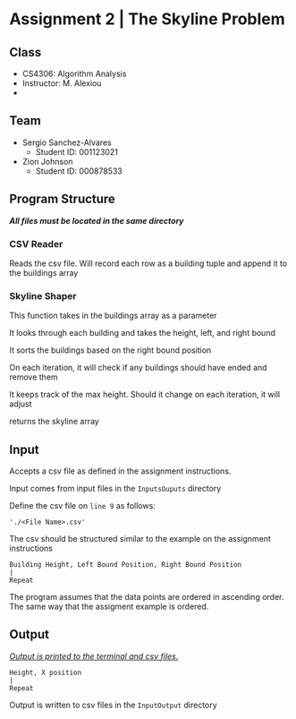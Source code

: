 # Assignment 2  |  The Skyline Problem

## Class
- CS4306: Algorithm Analysis
- Instructor: M. Alexiou
- 
## Team
- Sergio Sanchez-Alvares
  - Student ID: 001123021
- Zion Johnson
  - Student ID: 000878533

## Program Structure
___All files must be located in the same directory___

### CSV Reader
Reads the csv file. Will record each row as a building tuple and append it
to the buildings array

### Skyline Shaper
This function takes in the buildings array as a parameter

It looks through each building and takes the height, left, and right bound

It sorts the buildings based on the right bound position

On each iteration, it will check if any buildings should have ended and remove them

It keeps track of the max height. Should it change on each iteration, it will adjust

returns the skyline array

## Input
Accepts a csv file as defined in the assignment instructions.

Input comes from input files in the `InputsOuputs` directory
 
Define the csv file on `line 9` as follows: 

    './<File Name>.csv' 

The csv should be structured similar to the example on the assignment instructions

    Building Height, Left Bound Position, Right Bound Position
    |
    Repeat

The program assumes that the data points are ordered in ascending order.
The same way that the assigment example is ordered.

## Output

<u>*Output is printed to the terminal and csv files*.</u>

    Height, X position
    |
    Repeat

Output is written to csv files in the `InputOutput` directory
